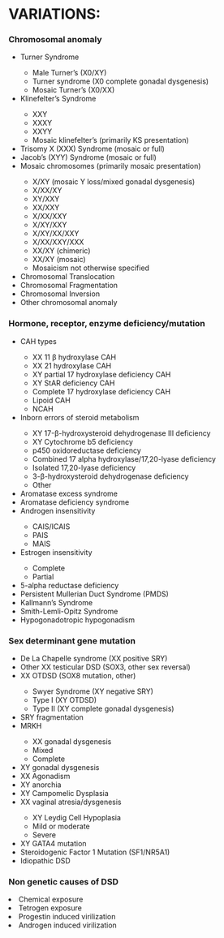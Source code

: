 <h1>VARIATIONS:</h1>

<h3>Chromosomal anomaly</h3>

<ul>
<li>Turner Syndrome</li>
   <ul> <li>Male Turner’s (X0/XY)</li>
    <li>Turner syndrome (X0 complete gonadal dysgenesis)</li>
    <li>Mosaic Turner’s (X0/XX)</li></ul>
<li>Klinefelter’s Syndrome</li>
  <ul><li>XXY</li>
  <li>XXXY</li>
  <li>XXYY</li>
  <li>Mosaic klinefelter’s (primarily KS presentation)</li></ul>
<li>Trisomy X (XXX) Syndrome (mosaic or full)</li>
<li>Jacob’s (XYY) Syndrome (mosaic or full)</li>
<li>Mosaic chromosomes (primarily mosaic presentation)</li>
  <ul><li>X/XY (mosaic Y loss/mixed gonadal dysgenesis)</li>
  <li>X/XX/XY</li>
  <li>XY/XXY</li>
  <li>XX/XXY</li> 
  <li>X/XX/XXY</li>
  <li>X/XY/XXY</li>
  <li>X/XY/XX/XXY</li>
  <li>X/XX/XXY/XXX</li>
  <li>XX/XY (chimeric)</li>
  <li>XX/XY (mosaic)</li>
  <li>Mosaicism not otherwise specified</li></ul>
<li>Chromosomal Translocation</li>
<li>Chromosomal Fragmentation</li>
<li>Chromosomal Inversion</li>
<li>Other chromosomal anomaly</li> 
</ul>

<h3>Hormone, receptor, enzyme deficiency/mutation</h3>
<ul>
   <li>CAH types</li>
<ul><li>XX 11 β hydroxylase CAH</li>
  <li>XX 21 hydroxylase CAH</li>
  <li>XY partial 17 hydroxylase deficiency CAH</li>
  <li>XY StAR deficiency CAH</li>
  <li>Complete 17 hydroxylase deficiency CAH</li>
  <li>Lipoid CAH</li>
  <li>NCAH</li></ul>
<li>Inborn errors of steroid metabolism</li>
  <ul><li>XY 17-β-hydroxysteroid dehydrogenase III deficiency</li>
  <li>XY Cytochrome b5 deficiency
  <li>p450 oxidoreductase deficiency
  <li>Combined 17 alpha hydroxylase/17,20-lyase deficiency
  <li>Isolated 17,20-lyase deficiency 
  <li>3-β-hydroxysteroid dehydrogenase deficiency 
  <li>Other </li></ul>
<li>Aromatase excess syndrome</li> 
<li>Aromatase deficiency syndrome
<li>Androgen insensitivity</li> 
  <ul><li>CAIS/ICAIS</li>
  <li>PAIS</li>
  <li>MAIS</li></ul>
<li>Estrogen insensitivity</li> 
  <ul><li>Complete</li>
  <li>Partial</li></ul>
<li>5-alpha reductase deficiency</li>
<li>Persistent Mullerian Duct Syndrome (PMDS)</li>
<li>Kallmann’s Syndrome</li>
<li>Smith-Lemli-Opitz Syndrome</li>
<li>Hypogonadotropic hypogonadism</li></ul>

<h3>Sex determinant gene mutation</h3>
<ul>
<li>De La Chapelle syndrome (XX positive SRY)</li>
<li>Other XX testicular DSD (SOX3, other sex reversal)</li>
<li>XX OTDSD (SOX8 mutation, other)</li>
<ul><li>Swyer Syndrome (XY negative SRY)</li>
  <li>Type I (XY OTDSD)</li>
  <li>Type II (XY complete gonadal dysgenesis)</li></ul>
<li>SRY fragmentation </li>
<li>MRKH</li>
<ul><li>XX gonadal dysgenesis</li> 
<li>Mixed </li>
<li>Complete </li></ul>
<li>XY gonadal dysgenesis </li>
<li>XX Agonadism </li>
<li>XY anorchia</li>
<li>XY Campomelic Dysplasia</li>
<li>XX vaginal atresia/dysgenesis</li>
<ul><li>XY Leydig Cell Hypoplasia</li>
<li>Mild or moderate</li>
<li>Severe </li></ul>
<li>XY GATA4 mutation </li>
<li>Steroidogenic Factor 1 Mutation (SF1/NR5A1)</li>
<li>Idiopathic DSD</li>
</ul>
<h3>Non genetic causes of DSD</h3>
<li>Chemical exposure </li>
<li>Tetrogen exposure </li>
<li>Progestin induced virilization</li>
<li>Androgen induced virilization</li>

